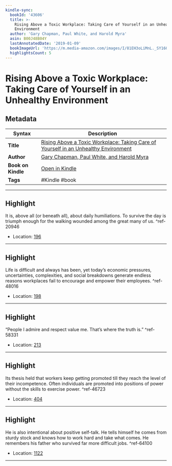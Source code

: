 ```yaml
---
kindle-sync:
  bookId: '43606'
  title: >-
    Rising Above a Toxic Workplace: Taking Care of Yourself in an Unhealthy
    Environment
  author: 'Gary Chapman, Paul White, and Harold Myra'
  asin: B00J48B04Y
  lastAnnotatedDate: '2019-01-09'
  bookImageUrl: 'https://m.media-amazon.com/images/I/81EH3oLiMnL._SY160.jpg'
  highlightsCount: 5
---
```

# Rising Above a Toxic Workplace: Taking Care of Yourself in an Unhealthy Environment

## Metadata

| Syntax | Description |
| ---------- | ---------- |
| **Title** | [Rising Above a Toxic Workplace: Taking Care of Yourself in an Unhealthy Environment](https://www.amazon.com/dp/B00J48B04Y?&linkCode=ll1&tag=jwtwkm-20&language=en_US&ref_=as_li_ss_tl) |
| **Author** | [Gary Chapman, Paul White, and Harold Myra](https://www.amazon.com/Gary-Chapman/e/B01IAEQ73Q/ref=dp_byline_cont_ebooks_1) |
| **Book on Kindle** | <a href="kindle://book?action=open&asin=B00J48B04Y" target="_blank">Open in Kindle</a> |
| **Tags** | #Kindle #book |

---

## Highlight

It is, above all (or beneath all), about daily humiliations. To survive the day is triumph enough for the walking wounded among the great many of us. ^ref-20946
- Location: [196](kindle://book?action=open&asin=B00J48B04Y&location=196)

---
## Highlight

Life is difficult and always has been, yet today’s economic pressures, uncertainties, complexities, and social breakdowns generate endless reasons workplaces fail to encourage and empower their employees. ^ref-48016
- Location: [198](kindle://book?action=open&asin=B00J48B04Y&location=198)

---
## Highlight

“People I admire and respect value me. That’s where the truth is.” ^ref-58331
- Location: [213](kindle://book?action=open&asin=B00J48B04Y&location=213)

---
## Highlight

Its thesis held that workers keep getting promoted till they reach the level of their incompetence. Often individuals are promoted into positions of power without the skills to exercise power. ^ref-46723
- Location: [404](kindle://book?action=open&asin=B00J48B04Y&location=404)

---
## Highlight

He is also intentional about positive self-talk. He tells himself he comes from sturdy stock and knows how to work hard and take what comes. He remembers his father who survived far more difficult jobs. ^ref-64100
- Location: [1122](kindle://book?action=open&asin=B00J48B04Y&location=1122)

---
